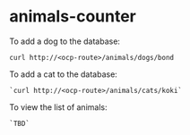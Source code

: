 # animals-counter


To add a dog to the database: 
    
    curl http://<ocp-route>/animals/dogs/bond

  
To add a cat to the database: 
    
    `curl http://<ocp-route>/animals/cats/koki`
  

To view the list of animals:
    
    `TBD`
